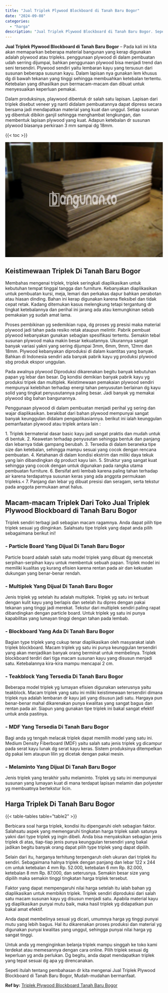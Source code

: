 ```yaml
---
title: "Jual Triplek Plywood Blockboard di Tanah Baru Bogor"
date: "2024-09-08"
categories: 
  - "harga"
description: "Jual Triplek Plywood Blockboard di Tanah Baru Bogor. Sepeti itulah tentang pembahasan dr kita mengenai Jual Triplek Plywood Blockboard di Tanah Baru Bogor, M..."
---
```


**Jual Triplek Plywood Blockboard di Tanah Baru Bogor** – Pada kali ini kita akan memaparkan beberapa material bangunan yang kerap digunakan adalah plywood atau tripleks. penggunaan plywood di dalam pembuatan udah serring dijumpai, bahkan penggunaan plywood bisa menjadi trend dan seni tersendiri. Plywood sendiri yaitu lembaran kayu yang tersusun dari susunan beberapa susunan kayu. Dalam lapisan nya gunakan lem khusus dg di bawah tekanan yang tinggi sehingga membuahkan ketebalan tertentu. Ketebalan yang dihasilkan pun bermacam-macam dan dibuat untuk menyesuaikan keperluan pemakai.

Dalam produksinya, playwood dibentuk dr salah satu lapisan. Lapisan dari triplek disebut veneer yg nanti didalam pembuatannya dapat dipress secara bersama jadi mendapatkan material yang kuat dan unggul. Setiap susunan yg dibentuk dibikin ganjil sehingga menghambat lengkungan, dan membentuk lapisan plywood yang kuat. Adapun ketebalan dr susunan plywood biasanya perkiraan 3 mm sampai dg 18mm.

{{< toc >}}

![Jual Triplek Plywood Blockboard di Tanah Baru Bogor](/images/jual-triplek-murah-18.png)

## Keistimewaan Triplek Di Tanah Baru Bogor

Membahas mengenai triplek, triplek seringkali diaplikasikan untuk kebutuhan tempat tinggal tangga dan furniture. Kebanyakan diaplikasikan untuk pembuatan kursi, meja, lemari dan perkakas dapur bahkan perabotan atau hiasan dinding. Bahan ini kerap digunakan karena fleksibel dan tidak cepat retak. Kadang ditemukan kasus melengkung tetapi tergantung dr tingkat ketebalannya dan perihal ini jarang ada atau kemungkinan sebab pemakaian yg sudah amat lama.

Proses pembikinan yg sedemikian rupa, dg proses yg presisi maka material plywood jadi tahan pada resiko retak ataupun melintir. Pabrik pembuat plywood kebanyakan gunakan sebagian spesifikasi tertentu. Semakin tebal susunan plywood maka makin besar kekuatannya. Ukurannya sangat banyak variasi yakni yang sering dijumpai 3mm, 6mm, 9mm, 12mm dan 18mm. Plywood kebanyakan diproduksi di dalam kuantitas yang banyak. Bahkan di Indonesia sendiri ada banyak pabrik kayu yg produksi plywood sbg produk ekspor unggulan.

Pada awalnya plywood Diproduksi dikarenakan begitu banyak kebutuhan papan yg lebar dan besar. Dg kondisi demikian banyak pabrik kayu yg produksi tripek dan multiplek. Keistimewaan pemakaian plywood sendiri mempunyai kelebihan terhadap energi tahan penyusutan berlainan dg kayu solid yang tingkat penyusutannya paling besar. Jadi banyak yg memakai plywood sbg bahan bangunannya.

Penggunaan plywood di dalam pembuatan menjadi perihal yg sering dan wajar diaplikasikan. berakibat dari bahan plywood mempunyai sangat banyak keunggulan didalam pengaplikasiannya. berikut ini ialah keunggulan pemanfaatan plywood atau triplek antara lain :

1\. Triplek bermaterial dasar basic kayu jadi sangat praktis dan mudah untuk di bentuk. 2. Keawetan terhadap penyusutan sehingga bentuk dan panjang dan lebarnya tidak gampang berubah. 3. Tersedia di dalam beraneka tipe size dan ketebalan, sehingga mampu sesuai yang cocok dengan rencana pembuatan. 4. Ketahanan di dalam kondisi ekstrim dan miliki daya tekuk yang lain dibandingkan dg product kayu lain. 5. Struktur yang sangat kuat sehingga yang cocok dengan untuk digunakan pada rangka utama pembuatan furniture. 6. Bersifat anti lembab karena paling tahan terhadap air karena terdapatnya susunan keras yang ada anggota permukaan tripleks.< 7. Panjang dan lebar yg dibuat presisi dan seragam, serta tekstur pada anggota permukaan amat halus.

## Macam-macam Triplek Dari Toko Jual Triplek Plywood Blockboard di Tanah Baru Bogor

Triplek sendiri terbagi jadi sebagian macam ragamnya. Anda dapat pilih tipe triplek sesuai yg diinginkan. Salahsatu tipe triplek yang dapat anda pilih sebagaimana berikut ini!

### \- Particle Board Yang Dijual Di Tanah Baru Bogor

Particle board adalah salah satu model triplek yang dibuat dg mencetak serpihan-serpihan kayu untuk membentuk sebuah papan. Triplek model ini memiliki kualitas yg kurang efisien karena rentan pada air dan kekuatan dukungan yang benar-benar rendah.

### \- Multiplek Yang Dijual Di Tanah Baru Bogor

Jenis triplek yg setelah itu adalah multiplek. Triplek yg satu ini terbuat dengan kulit kayu yang berlapis dan setelah itu dipres dengan pakai tekanan yang tinggi jadi merekat. Tekstur dari multiplek sendiri paling rapat dibandingkan dengan particle board. Untuk triplek yg satu ini punya kapabilitas yang lumayan tinggi dengan tahan pada lembab.

### \- Blockboard Yang Ada Di Tanah Baru Bogor

Bagian type triplek yang cukup tenar diaplikasikan oleh masyarakat ialah triplek blockboard. Macam triplek yg satu ini punya keunggulan tersendiri yang akan menjadikan banyak orang berminat untuk membelinya. Triplek blockboard terdiri dari tiga macam susunan kayu yang disusun menjadi satu. Ketebalannya kira-kira mampu mencapai 2 cm.

### \- Teakblock Yang Tersedia Di Tanah Baru Bogor

Beberapa model triplek yg lumayan efisien digunakan seterusnya yaitu teakblock. Macam triplek yang satu ini miliki keistimewaan tersendiri dimana triplek nya adalah lembaran dr kayu jati yang disusun jadi satu. Hargaya pun benar-benar mahal dikarenakan punya kwalitas yang sangat bagus dan rentan pada air. Siapun yang gunakan tipe triplek ini bakal sangat efektif untuk anda pastinya.

### \- MDF Yang Tersedia Di Tanah Baru Bogor

Bagi anda yg tengah melacak triplek dapat memilih model yang satu ini. Medium Density Fiberboard (MDF) yaitu salah satu jenis triplek yg dicampur pada serat kayu lunak dg serat kayu keras. Sistem produksinya ditempelkan dg pakai lem ataupun lilin yg dicetak dengan pakai mesin.

### \- Melaminto Yang Dijual Di Tanah Baru Bogor

Jenis triplek yang terakhir yaitu melaminto. Triplek yg satu ini mempunyai susunan yang lumayan kuat di mana terdapat lapisan melamin dan polyester yg membuatnya bertekstur licin.

## Harga Triplek Di Tanah Baru Bogor

{{< table-tables table="table2" >}}

Berbicara soal harga triplek, kondisi itu dipengaruhi oleh sebagian faktor. Salahsatu aspek yang memengaruhi tingkatan harga triplek salah satunya yakni dari type triplek yg ingin dibeli. Anda bisa menyaksikan sebagian jenis triplek di atas, tiap-tiap jenis punya keunggulan tersendiri yang bakal jadikan begitu banyak orang dapat pilih type triplek yang dapat dipilih.

Selain dari itu, harganya terhitung terpengaruh oleh ukuran dari triplek itu sendiri. Sebagaimana halnya triplek dengan panjang dan lebar 122 x 244 cm untuk ketebalan 4 mm Rp. 52.000, ketebalan 6 mm Rp. 82.000, ketebalan 8 mm Rp. 87.000, dan seterusnya. Semakin besar size yang dipilih maka semakin tinggi tingkatan harga triplek tersebut.

Faktor yang dapat mempengaruhi nilai harga setelah itu ialah bahan yg diaplikasikan untuk membikin triplek. Triplek sendiri diproduksi dari salah satu macam susunan kayu yg disusun menjadi satu. Apabila material kayu yg diaplikasikan punyai mutu baik, maka hasil triplek yg didapatkan pun bakal amat efektif.

Anda dapat membelinya sesuai yg dicari, umumnya harga yg tinggi punyai mutu yang lebih bagus. Hal itu dikarenakan proses produksi dan material yg digunakan punyai kwalitas yang unggul, sehingga punyai nilai harga yg sangat tinggi.

Untuk anda yg menginginkan belanja triplek mampu singgah ke toko kami terdekat atau memesannya dengan cara online. Pilih triplek sesuai dg keperluan yg anda perlukan. Dg begitu, anda dapat mendapatkan triplek yang tepat sesuai dg apa yg direncanakan.

Sepeti itulah tentang pembahasan dr kita mengenai Jual Triplek Plywood Blockboard di Tanah Baru Bogor, Mudah-mudahan bermanfaat.

**Ref by:** [Triplek Plywood Blockboard Tanah Baru Bogor](https://id.wikipedia.org/wiki/Triplek)
